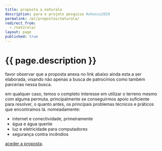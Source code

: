 ```yaml
---
title: proposta a naturala
description: para o projeto pesquisa #ahoxus2020
permalink: /pt/propostas/naturala/
redirect_from:
  - /naturala/
layout: page
published: true
---
```


# {{ page.description }}

favor observar que a proposta anexa no link abaixo ainda esta a ser elaborada, visando não apenas a busca de patrocínios como também parcerias nessa busca.

em qualquer caso, temos o completo interesse em utilizar o terreno mesmo com alguma permuta. principalmente se conseguirmos apoio suficiente para resolver, o quanto antes, os principais problemas técnicos e práticos que encontramos lá. nomeadamente:
- internet e conectividade, primeiramente
- água e água quente
- luz e eletricidade para computadores
- segurança contra incêndios

[aceder a proposta](https://docs.google.com/document/d/1I45xc2cJa5A0MUle59r0VDeNz78y87HhV9ZhDgUQDRw/edit?usp=drivesdk).
